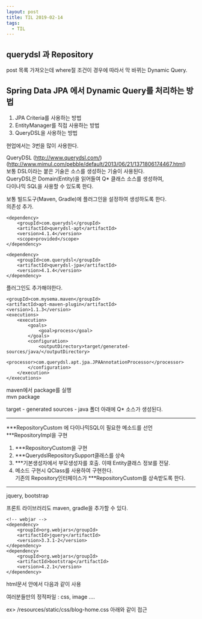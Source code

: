 ```yaml
---
layout: post 
title: TIL 2019-02-14
tags:
  - TIL
---
```


## querydsl 과 Repository

post 목록 가져오는데 where절 조건이 경우에 따라서 막 바뀌는 Dynamic Query.  

## Spring Data JPA 에서 Dynamic Query를 처리하는 방법

1. JPA Criteria를 사용하는 방법
2. EntityManager를 직접 사용하는 방법
3. QueryDSL을 사용하는 방법

현업에서는 3번을 많이 사용한다.  

QueryDSL (http://www.querydsl.com/)
(http://www.mimul.com/pebble/default/2013/06/21/1371806174467.html)  
보통 DSL이라는 붙은 기술은 소스를 생성하는 기술이 사용된다.  
QueryDSL은 Domain(Entity)을 읽어들여 Q* 클래스 소스를 생성하여,  
다이나믹 SQL을 사용할 수 있도록 한다.  

보통 빌드도구(Maven, Gradle)에 플러그인을 설정하여  생성하도록 한다.  
의존성 추가.  

```
<dependency>
    <groupId>com.querydsl</groupId>
    <artifactId>querydsl-apt</artifactId>
    <version>4.1.4</version>
    <scope>provided</scope>
</dependency>

<dependency>
    <groupId>com.querydsl</groupId>
    <artifactId>querydsl-jpa</artifactId>
    <version>4.1.4</version>
</dependency>
```
플러그인도 추가해야한다.
```
<groupId>com.mysema.maven</groupId>
<artifactId>apt-maven-plugin</artifactId>
<version>1.1.3</version>
<executions>
    <execution>
        <goals>
            <goal>process</goal>
        </goals>
        <configuration>
            <outputDirectory>target/generated-sources/java/</outputDirectory>
            <processor>com.querydsl.apt.jpa.JPAAnnotationProcessor</processor>
        </configuration>
    </execution>
</executions>

```

maven에서 package를 실행  
mvn package  

target - generated sources - java 폴더 아래에 Q* 소스가 생성된다.  

---

***RepositoryCustom 에 다이나믹SQL이 필요한 메소드를 선언  
***RepositoryImpl을 구현  
1) ***RepositoryCustom을 구현  
2) ***QuerydslRepositorySupport클래스를 상속  
3) ***기본생성자에서 부모생성자를 호출. 이때 Entity클래스 정보를 전달.  
4) 메소드 구현시 QClass를 사용하여 구현한다.  
기존의 Repository인터페이스가 ***RepositoryCustom를 상속받도록 한다.

---
jquery, bootstrap

프론트 라이브러리도 maven, gradle을 추가할 수 있다.

    <!-- webjar -->
    <dependency>
        <groupId>org.webjars</groupId>
        <artifactId>jquery</artifactId>
        <version>3.3.1-2</version>
    </dependency>
    <dependency>
        <groupId>org.webjars</groupId>
        <artifactId>bootstrap</artifactId>
        <version>4.2.1</version>
    </dependency>
html문서 안에서 다음과 같이 사용

여러분들만의 정적파일 : css, image ....

ex> /resources/static/css/blog-home.css
아래와 같이 접근
